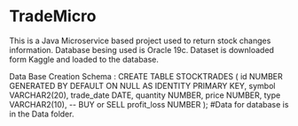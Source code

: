 # TradeMicro
This  is a Java Microservice based project used to return stock changes information. Database besing used is Oracle 19c. 
Dataset is downloaded form Kaggle and loaded to the database. 


Data Base Creation Schema :
CREATE TABLE STOCKTRADES ( id NUMBER GENERATED BY DEFAULT ON NULL AS IDENTITY PRIMARY KEY,
    symbol VARCHAR2(20),
    trade_date DATE,
    quantity NUMBER,
    price NUMBER,
    type VARCHAR2(10), -- BUY or SELL
    profit_loss NUMBER
);
#Data for database is in the Data folder.
